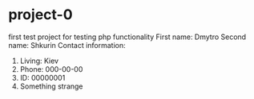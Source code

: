 # project-0
first test project for testing php functionality
First name: Dmytro
Second name: Shkurin
Contact information:
1) Living: Kiev
2) Phone: 000-00-00
3) ID: 00000001
4) Something strange
